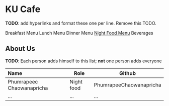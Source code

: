 # KU Cafe

**TODO**: add hyperlinks and format these one per line. Remove this TODO.

Breakfast Menu
Lunch Menu
Dinner Menu
[Night Food Menu](nightfood-menu)
Beverages

## About Us

**TODO**: Each person adds himself to this list; **not** one person adds everyone

| Name      | Role      | Github   |
|:----------|-----------|----------|
| Phumrapeec Chaowanapricha | Night food | PhumrapeeChaowanapricha |
| ...       | ...       | ...      |
